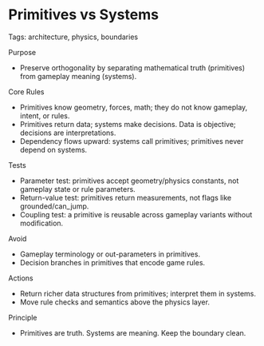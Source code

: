 # Primitives vs Systems

Tags: architecture, physics, boundaries

Purpose
- Preserve orthogonality by separating mathematical truth (primitives) from gameplay meaning (systems).

Core Rules
- Primitives know geometry, forces, math; they do not know gameplay, intent, or rules.
- Primitives return data; systems make decisions. Data is objective; decisions are interpretations.
- Dependency flows upward: systems call primitives; primitives never depend on systems.

Tests
- Parameter test: primitives accept geometry/physics constants, not gameplay state or rule parameters.
- Return-value test: primitives return measurements, not flags like grounded/can_jump.
- Coupling test: a primitive is reusable across gameplay variants without modification.

Avoid
- Gameplay terminology or out-parameters in primitives.
- Decision branches in primitives that encode game rules.

Actions
- Return richer data structures from primitives; interpret them in systems.
- Move rule checks and semantics above the physics layer.

Principle
- Primitives are truth. Systems are meaning. Keep the boundary clean.
